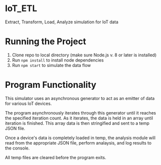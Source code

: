 # IoT_ETL

Extract, Transform, Load, Analyze simulation for IoT data

# Running the Project

1. Clone repo to local directory (make sure Node.js v. 8 or later is installed)
2. Run `npm install` to install node dependencies
3. Run `npm start` to simulate the data flow

# Program Functionality

This simulator uses an asynchronous generator to act as an emitter of data for various IoT devices.

The program asynchronously iterates through this generator until it reaches the specified iteration count. As it iterates, the data is held in an array until iteration is finished. This array data is then stringified and sent to a temp JSON file.

Once a device's data is completely loaded in temp, the analysis module will read from the appropriate JSON file, perform analaysis, and log results to the console.

All temp files are cleared before the program exits.
